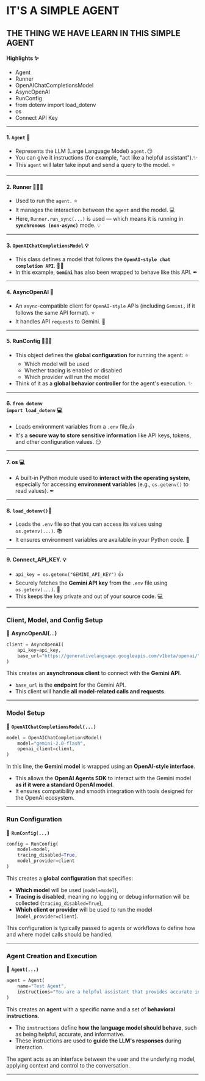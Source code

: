# IT'S A SIMPLE AGENT

## THE THING WE HAVE LEARN IN THIS SIMPLE AGENT

#### Highlights ✨

- Agent
- Runner
- OpenAIChatCompletionsModel
- AsyncOpenAI
- RunConfig
- from dotenv import load_dotenv
- os
- Connect API Key

---
#### 1. <code>Agent</code> 🤖

- Represents the LLM (Large Language Model) <code>agent.</code>😏
- You can give it instructions (for example, "act like a helpful assistant").✨
- This <code>agent</code> will later take input and send a query to the model. ⭐

---
#### 2. Runner 🏃🏻‍♂️

- Used to run the <code>agent.</code> ⭐
- It manages the interaction between the <code>agent</code> and the model. 💻
- Here, <code>Runner.run_sync(...)</code> is used — which means it is running in <code>**synchronous (non-async)**</code> mode. 💡

---
#### 3. <code>OpenAIChatCompletionsModel</code> 💡

- This class defines a model that follows the <code>**OpenAI-style chat completion API**</code>. ✍🏻
- In this example, <code>**Gemini**</code> has also been wrapped to behave like this API. ✒

---
#### 4. AsyncOpenAI 🤖

- An <code>async</code>-compatible client for <code>OpenAI-style</code> APIs (including <code>Gemini,</code> if it follows the same API format). ⭐
- It handles API <code>requests</code> to Gemini. 💎

---
#### 5. RunConfig 🏃🏻‍♂️

- This object defines the **global configuration** for running the agent: ⭐
    - Which model will be used
    - Whether tracing is enabled or disabled
    - Which provider will run the model
- Think of it as a **global behavior controller** for the agent's execution. ✨

---
#### 6. <code>from dotenv import load_dotenv</code> 💻

- Loads environment variables from a `.env` file.👍
- It's a **secure way to store sensitive information** like API keys, tokens, and other configuration values. 😏

---
#### 7. os 💻

- A built-in Python module used to **interact with the operating system**, especially for accessing **environment variables** (e.g., `os.getenv()` to read values). ✒

---
#### 8. `load_dotenv()`🔐

- Loads the `.env` file so that you can access its values using `os.getenv(...)`. 📚
- It ensures environment variables are available in your Python code. 🎯

---
#### 9. Connect_API_KEY. 💡

- `api_key = os.getenv("GEMINI_API_KEY")` 👍
- Securely fetches the **Gemini API key** from the `.env` file using `os.getenv(...)`. 🔐
- This keeps the key private and out of your source code. 💻

-----
### **Client, Model, and Config Setup**

🔹 **AsyncOpenAI(...)**

```python
client = AsyncOpenAI(
    api_key=api_key,
    base_url="https://generativelanguage.googleapis.com/v1beta/openai/"
)
```
This creates an **asynchronous client** to connect with the **Gemini API**.

* `base_url` is the **endpoint** for the Gemini API.
* This client will handle **all model-related calls and requests**.

---

### **Model Setup**

🔹 **`OpenAIChatCompletionsModel(...)`**

```python
model = OpenAIChatCompletionsModel(
    model="gemini-2.0-flash",
    openai_client=client,
)
```
In this line, the **Gemini model** is wrapped using an **OpenAI-style interface**.

* This allows the **OpenAI Agents SDK** to interact with the Gemini model **as if it were a standard OpenAI model**.
* It ensures compatibility and smooth integration with tools designed for the OpenAI ecosystem.
---
### **Run Configuration**

🔹 **`RunConfig(...)`**

```python
config = RunConfig(
    model=model,
    tracing_disabled=True,
    model_provider=client
)
```

This creates a **global configuration** that specifies:

* **Which model** will be used (`model=model`),
* **Tracing is disabled**, meaning no logging or debug information will be collected (`tracing_disabled=True`),
* **Which client or provider** will be used to run the model (`model_provider=client`).

This configuration is typically passed to agents or workflows to define how and where model calls should be handled.

---
### **Agent Creation and Execution**

🔹 **`Agent(...)`**

```python
agent = Agent(
    name="Test Agent",
    instructions="You are a helpful assistant that provides accurate information.",
)
```

This creates an **agent** with a specific name and a set of **behavioral instructions**.

* The `instructions` define **how the language model should behave**, such as being helpful, accurate, and informative.
* These instructions are used to **guide the LLM's responses** during interaction.

The agent acts as an interface between the user and the underlying model, applying context and control to the conversation.

---
